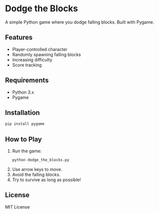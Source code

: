 # Dodge the Blocks

A simple Python game where you dodge falling blocks. Built with Pygame.

## Features

- Player-controlled character
- Randomly spawning falling blocks
- Increasing difficulty
- Score tracking

## Requirements

- Python 3.x
- Pygame

## Installation

```bash
pip install pygame
```

## How to Play

1. Run the game:
    ```bash
    python dodge_the_blocks.py
    ```
2. Use arrow keys to move.
3. Avoid the falling blocks.
4. Try to survive as long as possible!

## License

MIT License
